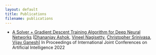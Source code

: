 ```yaml
---
layout: default
title: Publications
filename: publications
---
```

<ul>
  <li><a href="https://www.ijcai.org/proceedings/2022/246">A Solver + Gradient Descent Training Algorithm for Deep Neural Networks</a> [<a href="https://dhananjay-ashok.webnode.page/">Dhananjay Ashok</a>, <a href="https://www.linkedin.com/in/vineel-nagisetty/?originalSubdomain=ca">Vineel Nagisetty</a>, <a href="https://www.borealisai.com/team-member/christopher-srinivasa/">Christopher Srinivasa</a>, <a href="https://ece.uwaterloo.ca/~vganesh/">Vijay Ganesh</a>] In Proceedings of International Joint Conferences on Artificial Intelligence 2022
</ul>

